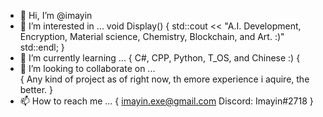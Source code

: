 - 👋 Hi, I’m @imayin
- 👀 I’m interested in ...
void Display()
{
    std::cout << "A.I. Development, Encryption, Material science, Chemistry, Blockchain, and Art. :)" std::endl;
}
- 🌱 I’m currently learning ...
{
    C#, CPP, Python, T_OS, and Chinese :)
{
- 💞️ I’m looking to collaborate on ...\
{
    Any kind of project as of right now, th emore experience i aquire, the better.
}
- 📫 How to reach me ...
{
    imayin.exe@gmail.com
    Discord: Imayin#2718
}

<!---
    
--->
